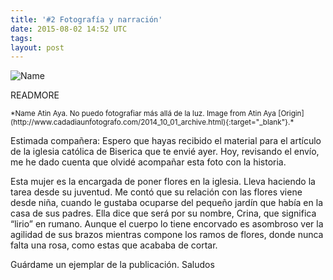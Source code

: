 ```yaml
---
title: '#2 Fotografía y narración'
date: 2015-08-02 14:52 UTC
tags: 
layout: post
---
```

![Name](/2015-foto/AtinAyaConcepcion-Martin-Dominguez.jpg)

READMORE

<small> 
*Name Atin Aya. No puedo fotografiar más allá de la luz. Image from Atin Aya [Origin](http://www.cadadiaunfotografo.com/2014_10_01_archive.html){:target="_blank"}.*
</small>

Estimada compañera:
Espero que hayas recibido el material para el artículo de la iglesia católica de Biserica que te envié ayer. Hoy, revisando el envío, me he dado cuenta que olvidé acompañar esta foto  con la historia.

Esta mujer es la encargada de poner flores en la iglesia. Lleva haciendo la tarea desde su juventud. Me contó que su relación con las  flores viene desde niña, cuando le gustaba ocuparse del pequeño jardín que había en la casa de sus padres. Ella dice que será por su nombre, Crina, que significa “lirio” en rumano.  Aunque el cuerpo lo tiene  encorvado es asombroso ver la agilidad de sus brazos mientras compone los ramos de flores, donde nunca falta una rosa, como estas que acababa de cortar.

Guárdame un ejemplar de la publicación. 
Saludos
